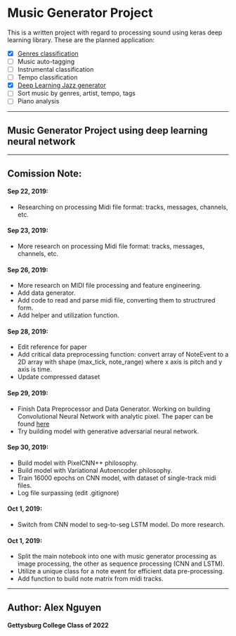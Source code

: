 # Music Generator Project

This is a written project with regard to processing sound using keras deep learning library. These are the planned application:
- [x] [Genres classification](https://github.com/dewanderelex/SoundProcessing)
- [ ] Music auto-tagging
- [ ] Instrumental classification
- [ ] Tempo classification
- [x] [Deep Learning Jazz generator](https://github.com/dewanderelex/MusicGenerator)
- [ ] Sort music by genres, artist, tempo, tags
- [ ] Piano analysis
-------------
## Music Generator Project using deep learning neural network



-------------
## Comission Note:

#### Sep 22, 2019:
- Researching on processing Midi file format: tracks, messages, channels, etc.

#### Sep 23, 2019:
- More research on processing Midi file format: tracks, messages, channels, etc.

#### Sep 26, 2019:
- More research on MIDI file processing and feature engineering.
- Add data generator.
- Add code to read and parse midi file, converting them to structrured form.
- Add helper and utilization function.

#### Sep 28, 2019:
- Edit reference for paper
- Add critical data preprocessing function: convert array of NoteEvent to a 2D array with shape (max_tick, note_range) where x axis is pitch and y axis is time.
- Update compressed dataset

#### Sep 29, 2019:
- Finish Data Preprocessor and Data Generator. Working on building Convolutional Neural Network with analytic pixel. The paper can be found [here](https://arxiv.org/pdf/1701.05517.pdf)
- Try building model with generative adversarial neural network.

#### Sep 30, 2019:
- Build model with PixelCNN++ philosophy.
- Build model with Variational Autoencoder philosophy.
- Train 16000 epochs on CNN model, with dataset of single-track midi files.
- Log file surpassing (edit .gitignore)

#### Oct 1, 2019:
- Switch from CNN model to seg-to-seg LSTM model. Do more research.

#### Oct 1, 2019:
- Split the main notebook into one with music generator processing as image processing, the other as sequence processing (CNN and LSTM).
- Utilize a unique class for a note event for efficient data pre-processing.
- Add function to build note matrix from midi tracks.

-------------


## Author: Alex Nguyen
#### Gettysburg College Class of 2022
